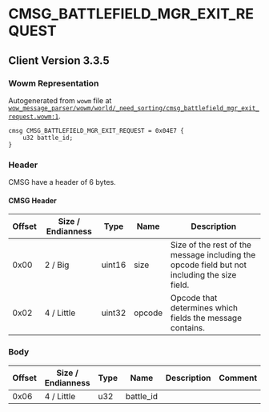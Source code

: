 # CMSG_BATTLEFIELD_MGR_EXIT_REQUEST

## Client Version 3.3.5

### Wowm Representation

Autogenerated from `wowm` file at [`wow_message_parser/wowm/world/_need_sorting/cmsg_battlefield_mgr_exit_request.wowm:1`](https://github.com/gtker/wow_messages/tree/main/wow_message_parser/wowm/world/_need_sorting/cmsg_battlefield_mgr_exit_request.wowm#L1).
```rust,ignore
cmsg CMSG_BATTLEFIELD_MGR_EXIT_REQUEST = 0x04E7 {
    u32 battle_id;
}
```
### Header

CMSG have a header of 6 bytes.

#### CMSG Header

| Offset | Size / Endianness | Type   | Name   | Description |
| ------ | ----------------- | ------ | ------ | ----------- |
| 0x00   | 2 / Big           | uint16 | size   | Size of the rest of the message including the opcode field but not including the size field.|
| 0x02   | 4 / Little        | uint32 | opcode | Opcode that determines which fields the message contains.|

### Body

| Offset | Size / Endianness | Type | Name | Description | Comment |
| ------ | ----------------- | ---- | ---- | ----------- | ------- |
| 0x06 | 4 / Little | u32 | battle_id |  |  |

